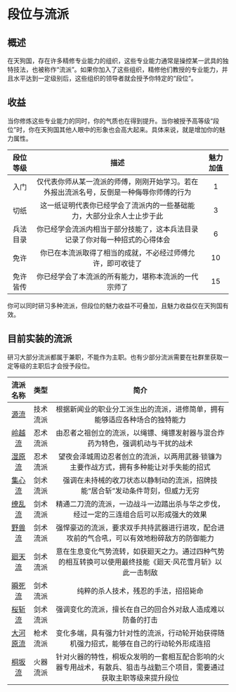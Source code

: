 # 段位与流派

## 概述

在天狗国，存在许多精修专业能力的组织，这些专业能力通常是操控某一武具的独特技法，也被称作“流派”。如果你加入了这些组织，精修他们教授的专业能力，并且水平达到一定级别后，这些组织的领导者就会授予你特定的“段位”。

## 收益

当你修炼这些专业能力的同时，你的气质也在得到提升。当你被授予高等级“段位”时，你在天狗国其他人眼中的形象也会高大起来。具体来说，就是增加你的魅力属性。

段位等级|描述|魅力加值
:--:|:--:|:--:
入门|仅代表你师从某一流派的师傅，刚刚开始学习。若在外报出流派名号，反倒是一种侮辱你师傅的行为|1
切纸|这一纸证明代表你已经学会了流派内的一些基础能力，大部分业余人士止步于此|3
兵法目录|你已经学会流派内相当于部分技能了，这本兵法目录记录了你对每一种招式的心得体会|6
免许|你已在本流派取得了相当的成就，不必经过师傅允许，即可收徒了|10
免许皆传|你已经学会了本流派的所有能力，堪称本流派的一代宗师了|15

你可以同时研习多种流派，但段位的魅力收益不可叠加，且魅力收益仅在天狗国有效。

## 目前实装的流派

研习大部分流派都属于兼职，不能作为主职。也有少部分流派需要在社群里获取一定等级的主职后才会授予段位。

流派名称|类型|简介
:--:|:--:|:--:
<a href="../genryu_shinbunsha/genryu_shinbunsha" target="_blank">源流</a>|技术流派|根据新闻业的职业分工派生出的流派，进修简单，拥有能够适应各种场合的独特能力
<a href="../ryuha/reiechi_ryu" target="_blank">岭越流</a>|忍术流派|由忍者之祖创立的流派，以绳镖、绳镖发射器与混合炸药为特色，强调机动与干扰的战术
<a href="../ryuha/shigen_ryu" target="_blank">湿原流</a>|忍术流派|望夜会泽城周边忍者创立的流派，以两用武器·锁镰为主要作战方式，拥有多种能让对手失能的招式
<a href="../ryuha/shushin_ryu" target="_blank">集心流</a>|剑术流派|强调在未持械的收刀状态以静制动的流派，招牌技能“居合斩”发动条件苛刻，但威力无穷
<a href="../ryuha/ryouran_ryu" target="_blank">缭乱流</a>|剑术流派|精通二刀流的流派，一边战斗一边踏出杀与华之步伐，经过一定的三连组合后可以形成强大的效果
<a href="../ryuha/yaju_ryu" target="_blank">野兽流</a>|剑术流派|强悍豪迈的流派，要求双手共持武器进行进攻，配合进攻前的气合吼，可以有效地粉碎敌方的防御能力
<a href="../ryuha/kaiten_ryu" target="_blank">廻天流</a>|剑术流派|意在生息变化气势流转，如获廻天之力。通过四种气势的相互转换可以使用最终技能《廻天·风花雪月斩》以此一击制敌
<a href="../ryuha/syunsi-ryu" target="_blank">瞬死流</a>|剑术流派|纯粹的杀人技术，残忍的手法，招招毙命
<a href="../ryuha/sakuzen_ryu" target="_blank">桜斩流</a>|剑术流派|强调变化的流派，擅长在自己的回合外对敌人造成难以防备的打击
<a href="../ryuha/ookawara_ryu" target="_blank">大河原流</a>|枪术流派|变化多端，具有强力针对性的流派，行动轮开始获得随机强力招式，能够在自己的行动轮外形成连招
<a href="../kirisaki_ryu/kirisaki_ryu" target="_blank">桐坂流</a>|火器流派|针对火器的特性，桐坂众发明的一套相互配合影响的火器专用战术，有散兵、狙击与战勤三个项目，需要通过获取主职等级来提升段位
